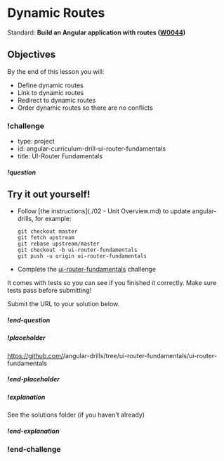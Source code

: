 # Dynamic Routes

Standard: **Build an Angular application with routes (<a href="#">W0044</a>)**

## Objectives

By the end of this lesson you will:

- Define dynamic routes
- Link to dynamic routes
- Redirect to dynamic routes
- Order dynamic routes so there are no conflicts

### !challenge
* type: project
* id: angular-curriculum-drill-ui-router-fundamentals
* title: UI-Router Fundamentals

##### !question
## Try it out yourself!

- Follow [the instructions](./02 - Unit Overview.md) to update angular-drills, for example:

  ```
  git checkout master
  git fetch upstream
  git rebase upstream/master
  git checkout -b ui-router-fundamentals
  git push -u origin ui-router-fundamentals
  ```
- Complete the [ui-router-fundamentals](https://github.com/gSchool/angular-drills/tree/master/ui-router-fundamentals) challenge

It comes with tests so you can see if you finished it correctly.  Make sure tests pass before submitting!

Submit the URL to your solution below.
##### !end-question

##### !placeholder
https://github.com/<your name>/angular-drills/tree/ui-router-fundamentals/ui-router-fundamentals
##### !end-placeholder

##### !explanation
See the solutions folder (if you haven't already)
##### !end-explanation
### !end-challenge
